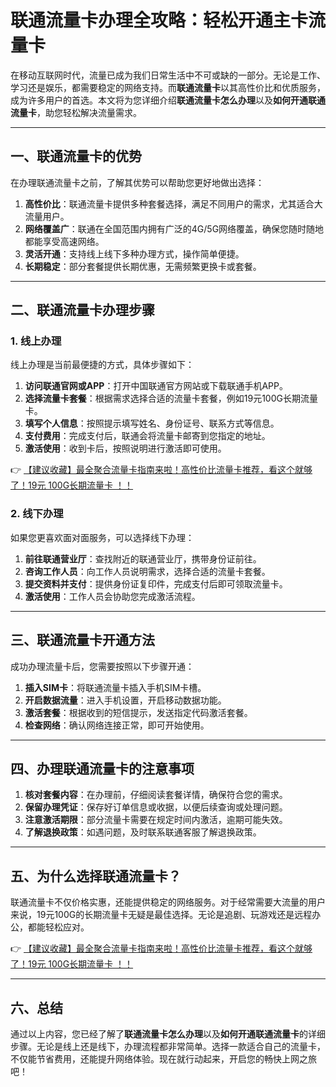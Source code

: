 # 联通流量卡办理全攻略：轻松开通主卡流量卡

在移动互联网时代，流量已成为我们日常生活中不可或缺的一部分。无论是工作、学习还是娱乐，都需要稳定的网络支持。而**联通流量卡**以其高性价比和优质服务，成为许多用户的首选。本文将为您详细介绍**联通流量卡怎么办理**以及**如何开通联通流量卡**，助您轻松解决流量需求。

---

## 一、联通流量卡的优势

在办理联通流量卡之前，了解其优势可以帮助您更好地做出选择：

1. **高性价比**：联通流量卡提供多种套餐选择，满足不同用户的需求，尤其适合大流量用户。
2. **网络覆盖广**：联通在全国范围内拥有广泛的4G/5G网络覆盖，确保您随时随地都能享受高速网络。
3. **灵活开通**：支持线上线下多种办理方式，操作简单便捷。
4. **长期稳定**：部分套餐提供长期优惠，无需频繁更换卡或套餐。

---

## 二、联通流量卡办理步骤

### 1. 线上办理

线上办理是当前最便捷的方式，具体步骤如下：

1. **访问联通官网或APP**：打开中国联通官方网站或下载联通手机APP。
2. **选择流量卡套餐**：根据需求选择合适的流量卡套餐，例如19元100G长期流量卡。
3. **填写个人信息**：按照提示填写姓名、身份证号、联系方式等信息。
4. **支付费用**：完成支付后，联通会将流量卡邮寄到您指定的地址。
5. **激活使用**：收到卡后，按照说明进行激活即可使用。

👉 [【建议收藏】最全聚合流量卡指南来啦！高性价比流量卡推荐，看这个就够了！19元 100G长期流量卡 ！！](https://bit.ly/Liuliangka)

### 2. 线下办理

如果您更喜欢面对面服务，可以选择线下办理：

1. **前往联通营业厅**：查找附近的联通营业厅，携带身份证前往。
2. **咨询工作人员**：向工作人员说明需求，选择合适的流量卡套餐。
3. **提交资料并支付**：提供身份证复印件，完成支付后即可领取流量卡。
4. **激活使用**：工作人员会协助您完成激活流程。

---

## 三、联通流量卡开通方法

成功办理流量卡后，您需要按照以下步骤开通：

1. **插入SIM卡**：将联通流量卡插入手机SIM卡槽。
2. **开启数据流量**：进入手机设置，开启移动数据功能。
3. **激活套餐**：根据收到的短信提示，发送指定代码激活套餐。
4. **检查网络**：确认网络连接正常，即可开始使用。

---

## 四、办理联通流量卡的注意事项

1. **核对套餐内容**：在办理前，仔细阅读套餐详情，确保符合您的需求。
2. **保留办理凭证**：保存好订单信息或收据，以便后续查询或处理问题。
3. **注意激活期限**：部分流量卡需要在规定时间内激活，逾期可能失效。
4. **了解退换政策**：如遇问题，及时联系联通客服了解退换政策。

---

## 五、为什么选择联通流量卡？

联通流量卡不仅价格实惠，还能提供稳定的网络服务。对于经常需要大流量的用户来说，19元100G的长期流量卡无疑是最佳选择。无论是追剧、玩游戏还是远程办公，都能轻松应对。

👉 [【建议收藏】最全聚合流量卡指南来啦！高性价比流量卡推荐，看这个就够了！19元 100G长期流量卡 ！！](https://bit.ly/Liuliangka)

---

## 六、总结

通过以上内容，您已经了解了**联通流量卡怎么办理**以及**如何开通联通流量卡**的详细步骤。无论是线上还是线下，办理流程都非常简单。选择一款适合自己的流量卡，不仅能节省费用，还能提升网络体验。现在就行动起来，开启您的畅快上网之旅吧！